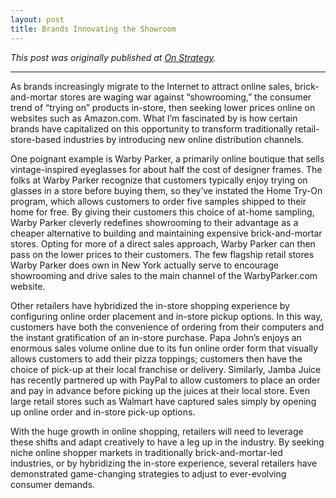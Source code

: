 ```yaml
---
layout: post
title: Brands Innovating the Showroom
---
```


*This post was originally published at [On Strategy](http://cargocollective.com/joychen/Brands-Innovating-the-Showroom).*

-----

As brands increasingly migrate to the Internet to attract online sales, brick-and-mortar stores are waging war against “showrooming,” the consumer trend of “trying on” products in-store, then seeking lower prices online on websites such as Amazon.com. What I’m fascinated by is how certain brands have capitalized on this opportunity to transform traditionally retail-store-based industries by introducing new online distribution channels. 

<!-- more -->

One poignant example is Warby Parker, a primarily online boutique that sells vintage-inspired eyeglasses for about half the cost of designer frames. The folks at Warby Parker recognize that customers typically enjoy trying on glasses in a store before buying them, so they’ve instated the Home Try-On program, which allows customers to order five samples shipped to their home for free. By giving their customers this choice of at-home sampling, Warby Parker cleverly redefines showrooming to their advantage as a cheaper alternative to building and maintaining expensive brick-and-mortar stores. Opting for more of a direct sales approach, Warby Parker can then pass on the lower prices to their customers. The few flagship retail stores Warby Parker does own in New York actually serve to encourage showrooming and drive sales to the main channel of the WarbyParker.com website. 

Other retailers have hybridized the in-store shopping experience by configuring online order placement and in-store pickup options. In this way, customers have both the convenience of ordering from their computers and the instant gratification of an in-store purchase. Papa John’s enjoys an enormous sales volume online due to its fun online order form that visually allows customers to add their pizza toppings; customers then have the choice of pick-up at their local franchise or delivery. Similarly, Jamba Juice has recently partnered up with PayPal to allow customers to place an order and pay in advance before picking up the juices at their local store. Even large retail stores such as Walmart have captured sales simply by opening up online order and in-store pick-up options. 

With the huge growth in online shopping, retailers will need to leverage these shifts and adapt creatively to have a leg up in the industry. By seeking niche online shopper markets in traditionally brick-and-mortar-led industries, or by hybridizing the in-store experience, several retailers have demonstrated game-changing strategies to adjust to ever-evolving consumer demands.